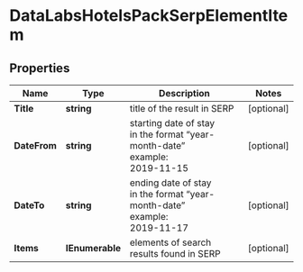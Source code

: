 # DataLabsHotelsPackSerpElementItem


## Properties

| Name | Type | Description | Notes |
|------------ | ------------- | ------------- | -------------|
**Title** | **string** | title of the result in SERP |[optional]|
**DateFrom** | **string** | starting date of stay<br>in the format “year-month-date”<br>example:<br>2019-11-15 |[optional]|
**DateTo** | **string** | ending date of stay<br>in the format “year-month-date”<br>example:<br>2019-11-17 |[optional]|
**Items** | **IEnumerable<HotelsPackElement>** | elements of search results found in SERP |[optional]|